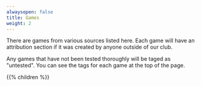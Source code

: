 ```yaml
---
alwaysopen: false
title: Games
weight: 2
---
```


There are games from various sources listed here. Each game will have an attribution section if it was created by anyone outside of our club. 

Any games that have not been tested thoroughly will be taged as "untested". You can see the tags for each game at the top of the page.

{{% children  %}}
